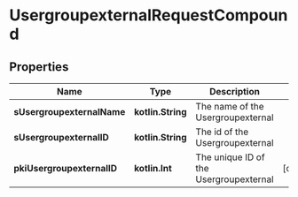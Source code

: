 
# UsergroupexternalRequestCompound

## Properties
Name | Type | Description | Notes
------------ | ------------- | ------------- | -------------
**sUsergroupexternalName** | **kotlin.String** | The name of the Usergroupexternal | 
**sUsergroupexternalID** | **kotlin.String** | The id of the Usergroupexternal | 
**pkiUsergroupexternalID** | **kotlin.Int** | The unique ID of the Usergroupexternal |  [optional]



